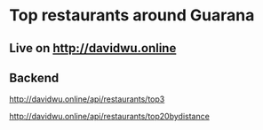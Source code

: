 # Top restaurants around Guarana

## Live on <http://davidwu.online>

## Backend

<http://davidwu.online/api/restaurants/top3>

<http://davidwu.online/api/restaurants/top20bydistance>
